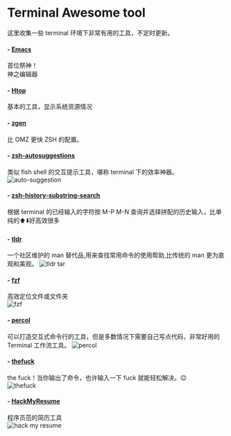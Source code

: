 # Terminal Awesome tool

这里收集一些 terminal 环境下非常有用的工具，不定时更新。

#### -   [Emacs](https://www.gnu.org/software/emacs/)  
首位祭神！  
神之编辑器

#### -   [Htop](http://hisham.hm/htop/)   
基本的工具，显示系统资源情况

#### -   [zgen](https://github.com/tarjoilija/zgen)   
比 OMZ 更快 ZSH 的配置。

#### -   [zsh-autosuggestions](https://github.com/tarruda/zsh-autosuggestions)   
类似 fish shell 的交互提示工具，堪称 terminal 下的效率神器。
![auto-suggestion](https://raw.githubusercontent.com/cfangwei/cfangwei.github.io/source/source/Terminal/awesome-tool/auto-suggestion.gif)

#### -   [zsh-history-substring-search](https://github.com/zsh-users/zsh-history-substring-search)   
根据 terminal 的已经输入的字符按 M-P M-N 查询并选择拼配的历史输入，比单纯的⬆️⬇️好高效很多

#### -   [tldr](https://github.com/tldr-pages/tldr)  
一个社区维护的 man 替代品,用来查找常用命令的使用帮助,比传统的 man 更为直观和美观。
![tldr tar](https://raw.githubusercontent.com/cfangwei/cfangwei.github.io/source/source/Terminal/awesome-tool/tldr.png)

#### -   [fzf](https://github.com/junegunn/fzf)   
高效定位文件或文件夹   
![fzf](https://raw.githubusercontent.com/cfangwei/cfangwei.github.io/source/source/Terminal/awesome-tool/fzf.gif)

#### -   [percol](https://github.com/mooz/percol)   
可以打造交互式命令行的工具，但是多数情况下需要自己写点代码，非常好用的 Terminal 工作流工具。
![percol](https://raw.githubusercontent.com/cfangwei/cfangwei.github.io/source/source/Terminal/awesome-tool/percol.gif)

#### -   [thefuck](https://github.com/nvbn/thefuck)   
the fuck！当你输出了命令，也许输入一下 fuck 就能轻松解决。😉   
![thefuck](https://raw.githubusercontent.com/cfangwei/cfangwei.github.io/source/source/Terminal/awesome-tool/thefuck.gif)

#### -   [HackMyResume](https://github.com/hacksalot/HackMyResume)   
程序员范的简历工具   
![hack my resume](https://raw.githubusercontent.com/cfangwei/cfangwei.github.io/source/source/Terminal/awesome-tool/hackmyresume.png)
